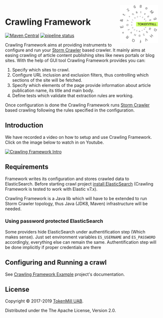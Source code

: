<a href="http://www.tokenmill.lt">
      <img src=".github/tokenmill-logo.svg" width="125" height="125" align="right" />
</a>

# Crawling Framework

[![Maven Central](https://img.shields.io/maven-central/v/lt.tokenmill.crawling/crawling-framework.svg?label=Maven%20Central)](https://search.maven.org/search?q=g:%22lt.tokenmill.crawling%22%20AND%20a:%22crawling-framework%22)
[![pipeline status](https://gitlab.com/tokenmill/crawling-framework/badges/master/pipeline.svg)](https://gitlab.com/tokenmill/crawling-framework/commits/master)

Crawling Framework aims at providing instruments to configure and run your [Storm Crawler](http://stormcrawler.net/) based crawler. It mainly aims at easing crawling of article content publishing sites like news portals or blog sites. With the help of GUI tool Crawling Framework provides you can:

1. Specify which sites to crawl.
1. Configure URL inclusion and exclusion filters, thus controlling which sections of the site will be fetched.
1. Specify which elements of the page provide information about article publication name, its title and main body.
1. Define tests which validate that extraction rules are working.

Once configuration is done the Crawling Framework runs [Storm Crawler](http://stormcrawler.net/) based crawling following the rules specified in the configuration.

## Introduction

We have recorded a video on how to setup and use Crawling Framework. Click on the image below to watch in on Youtube.

[![Crawling Framework Intro](https://img.youtube.com/vi/AvO4lmmIuis/0.jpg)](https://www.youtube.com/watch?v=AvO4lmmIuis)

## Requirements

Framework writes its configuration and stores crawled data to ElasticSearch. Before starting crawl project [install ElasticSearch](https://www.elastic.co/guide/en/elasticsearch/reference/current/_installation.html) (Crawling Framework is tested to work with Elastic v7.x).

Crawling Framework is a Java lib which will have to be extended to run Storm Crawler topology, thus Java (JDK8, Maven) infrastructure will be needed. 

### Using password protected ElasticSearch

Some providers hide ElasticSearch under authentification step (Which makes sense). Just set environment variables `ES_USERNAME` and `ES_PASSWORD` accordingly, everything else can remain the same. Authentification step will be done implicitly if proper credentials are there

## Configuring and Running a crawl

See [Crawling Framework Example](https://github.com/tokenmill/crawling-framework-example) project's documentation.


## License

Copyright &copy; 2017-2019 [TokenMill UAB](http://www.tokenmill.ai).

Distributed under the The Apache License, Version 2.0.
